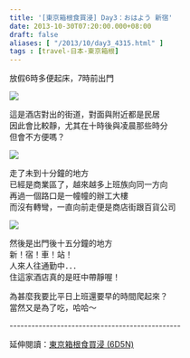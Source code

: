 ```yaml
---
title: '[東京箱根食買浸] Day3：おはよう 新宿'
date: 2013-10-30T07:20:00.000+08:00
draft: false
aliases: [ "/2013/10/day3_4315.html" ]
tags : [travel-日本-東京箱根]
---
```


放假6時多便起床，7時前出門  

![](/images/tokyo3a.jpg)

這是酒店對出的街道，對面與附近都是民居  
因此會比較靜，尤其在十時後與凌晨那些時分  
但會不方便嗎？  

![](/images/tokyo3a1.jpg)

走了未到十分鐘的地方  
已經是商業區了，越來越多上班族向同一方向  
再過一個路口是一幢幢的辦工大樓  
而沒有轉彎，一直向前走便是商店街跟百貨公司  

![](/images/tokyo3a2.jpg)

然後是出門後十五分鐘的地方  
新！宿！車！站！  
人來人往通勤中．．．  
住這家酒店真的是旺中帶靜喔！  
  
  
為甚麼我要比平日上班還要早的時間爬起來？  
當然又是為了吃，哈哈～  
  
\-----------------------------------------------  
  
延伸閱讀：[東京箱根食買浸 (6D5N)](https://hidie.net/tokyo6d5n/)

